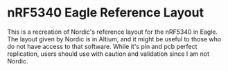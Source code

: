 # nRF5340 Eagle Reference Layout

This is a recreation of Nordic's reference layout for the nRF5340 in Eagle. The layout given by Nordic is in Altium, and it might be useful to those who do not have access to that software. While it's pin and pcb perfect replication, users should use with caution and validation since I am not Nordic.
